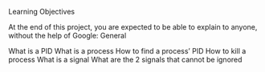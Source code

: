 Learning Objectives

At the end of this project, you are expected to be able to explain to anyone, without the help of Google: General

What is a PID
What is a process
How to find a process’ PID
How to kill a process
What is a signal
What are the 2 signals that cannot be ignored
